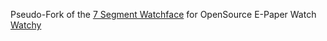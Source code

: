 Pseudo-Fork of the [7 Segment Watchface](https://github.com/sqfmi/Watchy) for OpenSource E-Paper Watch [Watchy](https://watchy.sqfmi.com/) 
